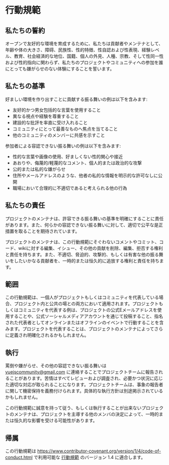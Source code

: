 # 行動規範

## 私たちの誓約

オープンで友好的な環境を育成するために、私たちは貢献者やメンテナとして、年齢や体の大きさ、障碍、民族性、性的特徴、性自認および性表現、経験レベル、教育、社会経済的な地位、国籍、個人の外見、人種、宗教、そして性同一性および性的指向に関わらず、私たちのプロジェクトやコミュニティへの参加を誰にとっても嫌がらせのない体験にすることを誓います。

## 私たちの基準

好ましい環境を作り出すことに貢献する振る舞いの例は以下を含みます:

* 友好的かつ男女包括的な言葉を使用すること
* 異なる視点や経験を尊重すること
* 建設的な批評を率直に受け入れること
* コミュニティにとって最善なものへ焦点を当てること
* 他のコミュニティのメンバーに共感を示すこと

参加者による容認できない振る舞いの例は以下を含みます:

* 性的な言葉や画像の使用、好ましくない性的関心や接近
* あおりや、侮蔑的/軽蔑的なコメント、個人的または政治的な攻撃
* 公的または私的な嫌がらせ
* 住所やメールアドレスのような、他者の私的な情報を明示的な許可なしに公開
* 職場において合理的に不適切であると考えられる他の行為

## 私たちの責任

プロジェクトのメンテナは、許容できる振る舞いの基準を明確にすることに責任があります。また、何らかの容認できない振る舞いに対して、適切で公平な是正措置を取ることを期待されています。

プロジェクトのメンテナは、この行動規範にそぐわないコメントやコミット、コード、wikiに対する編集、イシュー、その他の貢献を削除、編集、拒否する権利と責任を持ちます。また、不適切、脅迫的、攻撃的、もしくは有害な他の振る舞いをしたいかなる貢献者を、一時的または恒久的に追放する権利と責任を持ちます。

## 範囲

この行動規範は、一個人がプロジェクトもしくはコミュニティを代表している場合、プロジェクト内と公共の場との両方において適用されます。プロジェクトもしくはコミュニティを代表する例は、プロジェクトの公式Eメールアドレスを使用することや、公式ソーシャルメディアアカウントを通じて投稿すること、指名された代表者としてオンラインまたはオフラインのイベントで行動することを含みます。プロジェクトを代表することは、プロジェクトのメンテナによってさらに定義され明確化されるかもしれません。

## 執行

罵倒や嫌がらせ、その他の容認できない振る舞いは vuejscommunity@gmail.com に連絡することでプロジェクトチームに報告されることがあります。苦情はすべてレビューおよび調査され、必要かつ状況に応じた適切な対応が取られることになります。プロジェクトチームは、事象の報告者に関して機密保持を義務付けられます。具体的な執行方針は別途掲示されているかもしれません。

この行動規範に誠意を持って従う、もしくは執行することが出来ないプロジェクトのメンテナは、プロジェクトを主導する他のメンバの決定によって、一時的または恒久的な影響を受ける可能性があります。

## 帰属

この行動規範は https://www.contributor-covenant.org/version/1/4/code-of-conduct.html で利用可能な [行動規範][homepage] のバージョン 1.4 に適合します。

[homepage]: https://www.contributor-covenant.org